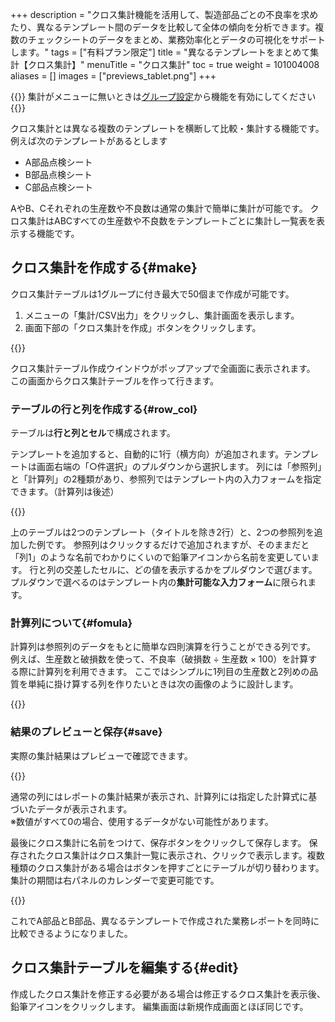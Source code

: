 +++
description = "クロス集計機能を活用して、製造部品ごとの不良率を求めたり、異なるテンプレート間のデータを比較して全体の傾向を分析できます。複数のチェックシートのデータをまとめ、業務効率化とデータの可視化をサポートします。"
tags = ["有料プラン限定"]
title = "異なるテンプレートをまとめて集計【クロス集計】"
menuTitle = "クロス集計"
toc = true
weight = 101004008
aliases = []
images = ["previews_tablet.png"]
+++

{{<info>}}
集計がメニューに無いときは[グループ設定](/docs/manual/initial-setting/setting-group/#optionalFunction)から機能を有効にしてください
{{</info>}}

クロス集計とは異なる複数のテンプレートを横断して比較・集計する機能です。
例えば次のテンプレートがあるとします

- A部品点検シート
- B部品点検シート
- C部品点検シート

AやB、Cそれぞれの生産数や不良数は通常の集計で簡単に集計が可能です。
クロス集計はABCすべての生産数や不良数をテンプレートごとに集計し一覧表を表示する機能です。

## クロス集計を作成する{#make}

クロス集計テーブルは1グループに付き最大で50個まで作成が可能です。

1. メニューの「集計/CSV出力」をクリックし、集計画面を表示します。
2. 画面下部の「クロス集計を作成」ボタンをクリックします。


{{<icatch filename="table-make" msg="異なるテンプレート同士を同時に集計するクロス集計を作成する">}}

クロス集計テーブル作成ウインドウがポップアップで全画面に表示されます。
この画面からクロス集計テーブルを作って行きます。

### テーブルの行と列を作成する{#row_col}

テーブルは**行と列とセル**で構成されます。

テンプレートを追加すると、自動的に1行（横方向）が追加されます。テンプレートは画面右端の「○件選択」のプルダウンから選択します。
列には「参照列」と「計算列」の2種類があり、参照列ではテンプレート内の入力フォームを指定できます。（計算列は後述）


{{<icatch filename="table-edit" msg="行と列とセルをそれぞれ設定する">}}

上のテーブルは2つのテンプレート（タイトルを除き2行）と、2つの参照列を追加した例です。
参照列はクリックするだけで追加されますが、そのままだと「列1」のような名前でわかりにくいので鉛筆アイコンから名前を変更しています。
行と列の交差したセルに、どの値を表示するかをプルダウンで選びます。プルダウンで選べるのはテンプレート内の**集計可能な入力フォーム**に限られます。

### 計算列について{#fomula}

計算列は参照列のデータをもとに簡単な四則演算を行うことができる列です。
例えば、生産数と破損数を使って、不良率（破損数 ÷ 生産数 × 100）を計算する際に計算列を利用できます。
ここではシンプルに1列目の生産数と2列めの品質を単純に掛け算する列を作りたいときは次の画像のように設計します。

{{<icatch filename="calc-field" msg="クロス集計に計算列を追加">}}

### 結果のプレビューと保存{#save}

実際の集計結果はプレビューで確認できます。

{{<icatch filename="previews" msg="クロス集計の結果をプレビューで表示">}}

通常の列にはレポートの集計結果が表示され、計算列には指定した計算式に基づいたデータが表示されます。  
※数値がすべて0の場合、使用するデータがない可能性があります。


最後にクロス集計に名前をつけて、保存ボタンをクリックして保存します。
保存されたクロス集計はクロス集計一覧に表示され、クリックで表示します。複数種類のクロス集計がある場合はボタンを押すごとにテーブルが切り替わります。
集計の期間は右パネルのカレンダーで変更可能です。

{{<icatch filename="view" msg="作成したクロス集計を表示する">}}

これでA部品とB部品、異なるテンプレートで作成された業務レポートを同時に比較できるようになりました。

## クロス集計テーブルを編集する{#edit}

作成したクロス集計を修正する必要がある場合は修正するクロス集計を表示後、鉛筆アイコンをクリックします。
編集画面は新規作成画面とほぼ同じです。

